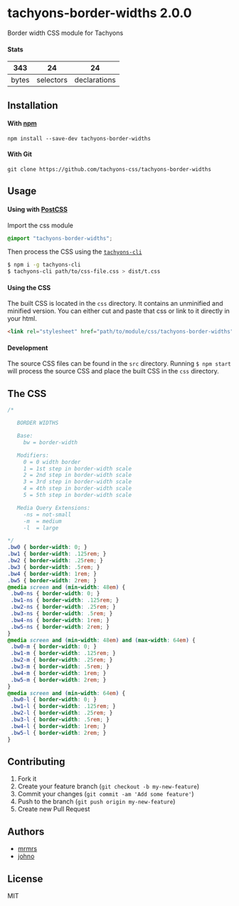 # tachyons-border-widths 2.0.0

Border width CSS module for Tachyons

#### Stats

343 | 24 | 24
---|---|---
bytes | selectors | declarations

## Installation

#### With [npm](https://npmjs.com)

```
npm install --save-dev tachyons-border-widths
```

#### With Git

```
git clone https://github.com/tachyons-css/tachyons-border-widths
```

## Usage

#### Using with [PostCSS](https://github.com/postcss/postcss)

Import the css module

```css
@import "tachyons-border-widths";
```

Then process the CSS using the [`tachyons-cli`](https://github.com/tachyons-css/tachyons-cli)

```sh
$ npm i -g tachyons-cli
$ tachyons-cli path/to/css-file.css > dist/t.css
```

#### Using the CSS

The built CSS is located in the `css` directory. It contains an unminified and minified version.
You can either cut and paste that css or link to it directly in your html.

```html
<link rel="stylesheet" href="path/to/module/css/tachyons-border-widths">
```

#### Development

The source CSS files can be found in the `src` directory.
Running `$ npm start` will process the source CSS and place the built CSS in the `css` directory.

## The CSS

```css
/*

   BORDER WIDTHS

   Base:
     bw = border-width

   Modifiers:
     0 = 0 width border
     1 = 1st step in border-width scale
     2 = 2nd step in border-width scale
     3 = 3rd step in border-width scale
     4 = 4th step in border-width scale
     5 = 5th step in border-width scale

   Media Query Extensions:
     -ns = not-small
     -m  = medium
     -l  = large

*/
.bw0 { border-width: 0; }
.bw1 { border-width: .125rem; }
.bw2 { border-width: .25rem; }
.bw3 { border-width: .5rem; }
.bw4 { border-width: 1rem; }
.bw5 { border-width: 2rem; }
@media screen and (min-width: 48em) {
 .bw0-ns { border-width: 0; }
 .bw1-ns { border-width: .125rem; }
 .bw2-ns { border-width: .25rem; }
 .bw3-ns { border-width: .5rem; }
 .bw4-ns { border-width: 1rem; }
 .bw5-ns { border-width: 2rem; }
}
@media screen and (min-width: 48em) and (max-width: 64em) {
 .bw0-m { border-width: 0; }
 .bw1-m { border-width: .125rem; }
 .bw2-m { border-width: .25rem; }
 .bw3-m { border-width: .5rem; }
 .bw4-m { border-width: 1rem; }
 .bw5-m { border-width: 2rem; }
}
@media screen and (min-width: 64em) {
 .bw0-l { border-width: 0; }
 .bw1-l { border-width: .125rem; }
 .bw2-l { border-width: .25rem; }
 .bw3-l { border-width: .5rem; }
 .bw4-l { border-width: 1rem; }
 .bw5-l { border-width: 2rem; }
}
```

## Contributing

1. Fork it
2. Create your feature branch (`git checkout -b my-new-feature`)
3. Commit your changes (`git commit -am 'Add some feature'`)
4. Push to the branch (`git push origin my-new-feature`)
5. Create new Pull Request

## Authors

* [mrmrs](http://mrmrs.io)
* [johno](http://johnotander.com)

## License

MIT

